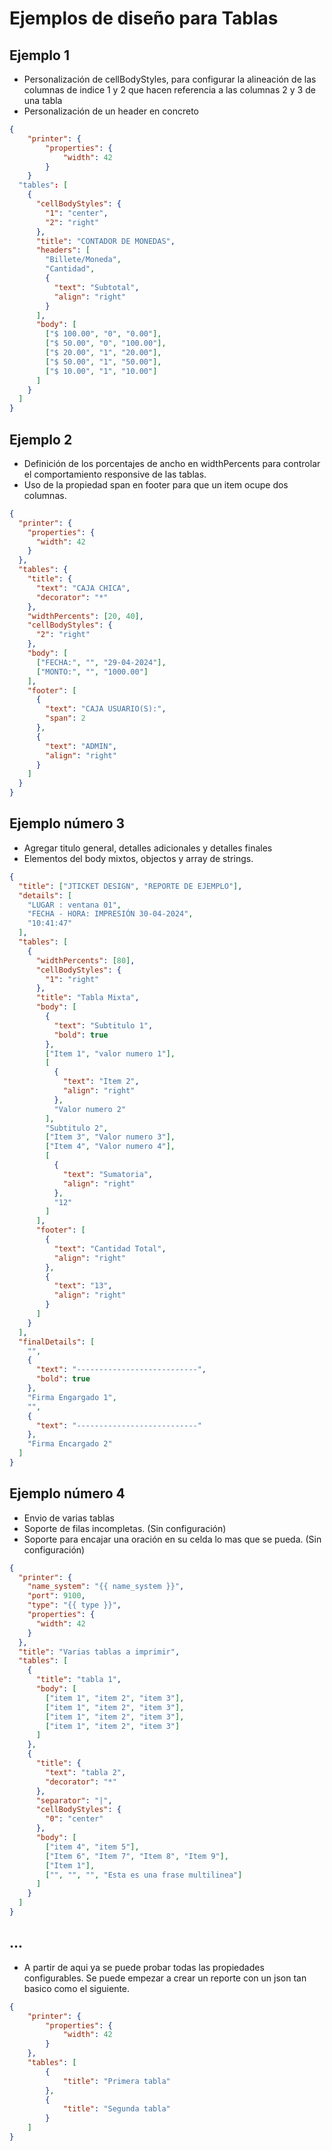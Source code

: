 # Ejemplos de diseño para Tablas

## Ejemplo 1

- Personalización de cellBodyStyles, para configurar la alineación de las columnas de indice 1 y 2
  que hacen referencia a las columnas 2 y 3 de una tabla
- Personalización de un header en concreto

```json
{
	"printer": {
		"properties": {
			"width": 42
		}
	}
  "tables": [
    {
      "cellBodyStyles": {
        "1": "center",
        "2": "right"
      },
      "title": "CONTADOR DE MONEDAS",
      "headers": [
        "Billete/Moneda",
        "Cantidad",
        {
          "text": "Subtotal",
          "align": "right"
        }
      ],
      "body": [
        ["$ 100.00", "0", "0.00"],
        ["$ 50.00", "0", "100.00"],
        ["$ 20.00", "1", "20.00"],
        ["$ 50.00", "1", "50.00"],
        ["$ 10.00", "1", "10.00"]
      ]
    }
  ]
}
```

## Ejemplo 2

- Definición de los porcentajes de ancho en widthPercents para controlar el comportamiento responsive
  de las tablas.
- Uso de la propiedad span en footer para que un item ocupe dos columnas.

```json
{
  "printer": {
    "properties": {
      "width": 42
    }
  },
  "tables": {
    "title": {
      "text": "CAJA CHICA",
      "decorator": "*"
    },
    "widthPercents": [20, 40],
    "cellBodyStyles": {
      "2": "right"
    },
    "body": [
      ["FECHA:", "", "29-04-2024"],
      ["MONTO:", "", "1000.00"]
    ],
    "footer": [
      {
        "text": "CAJA USUARIO(S):",
        "span": 2
      },
      {
        "text": "ADMIN",
        "align": "right"
      }
    ]
  }
}
```

## Ejemplo número 3

- Agregar titulo general, detalles adicionales y detalles finales
- Elementos del body mixtos, objectos y array de strings.

```json
{
  "title": ["JTICKET DESIGN", "REPORTE DE EJEMPLO"],
  "details": [
    "LUGAR : ventana 01",
    "FECHA - HORA: IMPRESIÓN 30-04-2024",
    "10:41:47"
  ],
  "tables": [
    {
      "widthPercents": [80],
      "cellBodyStyles": {
        "1": "right"
      },
      "title": "Tabla Mixta",
      "body": [
        {
          "text": "Subtitulo 1",
          "bold": true
        },
        ["Item 1", "valor numero 1"],
        [
          {
            "text": "Item 2",
            "align": "right"
          },
          "Valor numero 2"
        ],
        "Subtitulo 2",
        ["Item 3", "Valor numero 3"],
        ["Item 4", "Valor numero 4"],
        [
          {
            "text": "Sumatoria",
            "align": "right"
          },
          "12"
        ]
      ],
      "footer": [
        {
          "text": "Cantidad Total",
          "align": "right"
        },
        {
          "text": "13",
          "align": "right"
        }
      ]
    }
  ],
  "finalDetails": [
    "",
    {
      "text": "---------------------------",
      "bold": true
    },
    "Firma Engargado 1",
    "",
    {
      "text": "---------------------------"
    },
    "Firma Encargado 2"
  ]
}
```

## Ejemplo número 4

- Envio de varias tablas
- Soporte de filas incompletas. (Sin configuración)
- Soporte para encajar una oración en su celda lo mas que se pueda. (Sin configuración)

```json
{
  "printer": {
    "name_system": "{{ name_system }}",
    "port": 9100,
    "type": "{{ type }}",
    "properties": {
      "width": 42
    }
  },
  "title": "Varias tablas a imprimir",
  "tables": [
    {
      "title": "tabla 1",
      "body": [
        ["item 1", "item 2", "item 3"],
        ["item 1", "item 2", "item 3"],
        ["item 1", "item 2", "item 3"],
        ["item 1", "item 2", "item 3"]
      ]
    },
    {
      "title": {
        "text": "tabla 2",
        "decorator": "*"
      },
      "separator": "|",
      "cellBodyStyles": {
        "0": "center"
      },
      "body": [
        ["item 4", "item 5"],
        ["Item 6", "Item 7", "Item 8", "Item 9"],
        ["Item 1"],
        ["", "", "", "Esta es una frase multilinea"]
      ]
    }
  ]
}
```

## ...

- A partir de aqui ya se puede probar todas las propiedades configurables.
Se puede empezar a crear un reporte con un json tan basico como el siguiente.

```json
{
	"printer": {
		"properties": {
			"width": 42
		}
	},
	"tables": [
		{
			"title": "Primera tabla"
		},
		{
			"title": "Segunda tabla"
		}
	]
}
```